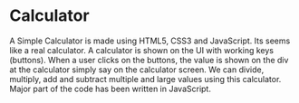 # Calculator
A Simple Calculator is made using HTML5, CSS3 and JavaScript. Its seems like a real calculator. A calculator is shown on the UI with working keys (buttons). When a user clicks on the buttons, the value is shown on the div at the calculator simply say on the calculator screen. We can divide, multiply, add and subtract multiple and large values using this calculator. Major part of the code has been written in JavaScript.
